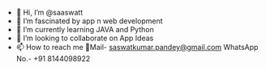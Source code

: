 - 👋 Hi, I’m @saaswatt
- 👀 I’m fascinated by app n web development
- 🌱 I’m currently learning JAVA and Python
- 💞️ I’m looking to collaborate on App Ideas
- 📫 How to reach me 📧Mail- saswatkumar.pandey@gmail.com
                       WhatsApp No.- +91 8144098922

<!---
saaswatt/saaswatt is a ✨ special ✨ repository because its `README.md` (this file) appears on your GitHub profile.
You can click the Preview link to take a look at your changes.
--->
